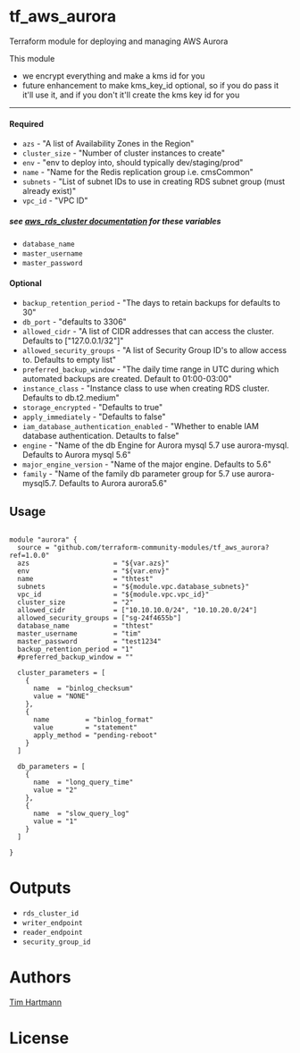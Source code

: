 tf_aws_aurora
===========

Terraform module for deploying and managing AWS Aurora

This module

- we encrypt everything and make a kms id for you
- future enhancement to make kms_key_id optional, so if you do pass it it'll use it, and if you don't it'll create the kms key id for you

----------------------
#### Required


- `azs` - "A list of Availability Zones in the Region"
- `cluster_size` - "Number of cluster instances to create"
- `env` - "env to deploy into, should typically dev/staging/prod"
- `name` - "Name for the Redis replication group i.e. cmsCommon"
- `subnets` - "List of subnet IDs to use in creating RDS subnet group (must already exist)"
- `vpc_id`  - "VPC ID"

##### see [aws_rds_cluster documentation](https://www.terraform.io/docs/providers/aws/r/rds_cluster.html) for these variables
- `database_name`
- `master_username`
- `master_password`

#### Optional
- `backup_retention_period` - "The days to retain backups for defaults to 30"
- `db_port` - "defaults to 3306"
- `allowed_cidr` - "A list of CIDR addresses that can access the cluster. Defaults to ["127.0.0.1/32"]"
- `allowed_security_groups` - "A list of Security Group ID's to allow access to. Defaults to empty list"
- `preferred_backup_window` - "The daily time range in UTC during which automated backups are created. Default to 01:00-03:00"
- `instance_class` - "Instance class to use when creating RDS cluster. Defaults to db.t2.medium"
- `storage_encrypted` - "Defaults to true"
- `apply_immediately` - "Defaults to false"
- `iam_database_authentication_enabled` - "Whether to enable IAM database authentication. Detaults to false"
- `engine` - "Name of the db Engine for Aurora mysql 5.7 use aurora-mysql. Defaults to Aurora mysql 5.6"
- `major_engine_version` - "Name of the major engine. Defaults to 5.6"
- `family` - "Name of the family db parameter group for 5.7 use aurora-mysql5.7. Defaults to Aurora aurora5.6"

Usage
-----

```hcl

module "aurora" {
  source = "github.com/terraform-community-modules/tf_aws_aurora?ref=1.0.0"
  azs                     = "${var.azs}"
  env                     = "${var.env}"
  name                    = "thtest"
  subnets                 = "${module.vpc.database_subnets}"
  vpc_id                  = "${module.vpc.vpc_id}"
  cluster_size            = "2"
  allowed_cidr            = ["10.10.10.0/24", "10.10.20.0/24"]
  allowed_security_groups = ["sg-24f4655b"]
  database_name           = "thtest"
  master_username         = "tim"
  master_password         = "test1234"
  backup_retention_period = "1"
  #preferred_backup_window = ""
  
  cluster_parameters = [
    {
      name  = "binlog_checksum"
      value = "NONE"
    },
    {
      name         = "binlog_format"
      value        = "statement"
      apply_method = "pending-reboot"
    }
  ]
  
  db_parameters = [
    {
      name  = "long_query_time"
      value = "2"
    },
    {
      name  = "slow_query_log"
      value = "1"
    }
  ]

}

```

Outputs
=======
- `rds_cluster_id`
- `writer_endpoint`
- `reader_endpoint`
- `security_group_id`


Authors
=======

[Tim Hartmann](https://github.com/tfhartmann)

License
=======
